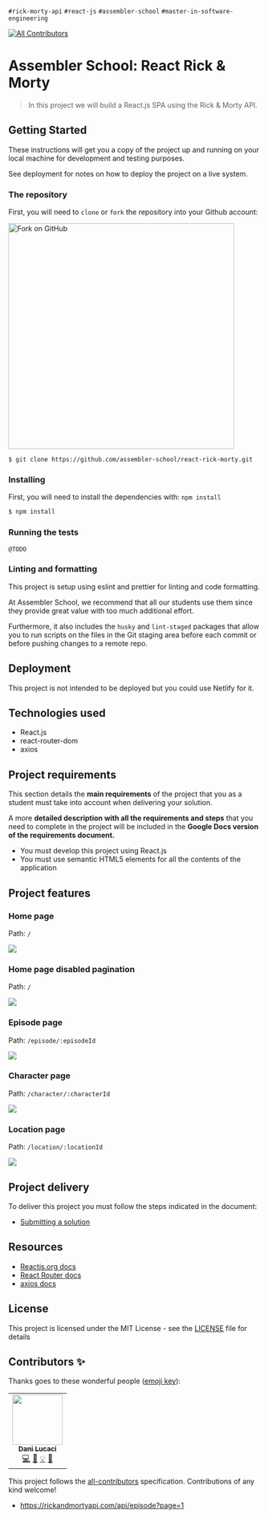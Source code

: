 `#rick-morty-api` `#react-js` `#assembler-school`
`#master-in-software-engineering`

<!-- ALL-CONTRIBUTORS-BADGE:START - Do not remove or modify this section -->

[![All Contributors](https://img.shields.io/badge/all_contributors-1-orange.svg?style=flat-square)](#contributors-)

<!-- ALL-CONTRIBUTORS-BADGE:END -->

# Assembler School: React Rick & Morty

> In this project we will build a React.js SPA using the Rick & Morty API.

## Getting Started

These instructions will get you a copy of the project up and running on your
local machine for development and testing purposes.

See deployment for notes on how to deploy the project on a live system.

### The repository

First, you will need to `clone` or `fork` the repository into your Github
account:

<img src="https://docs.github.com/assets/images/help/repository/fork_button.jpg" alt="Fork on GitHub" width='450'>

```
$ git clone https://github.com/assembler-school/react-rick-morty.git
```

### Installing

First, you will need to install the dependencies with: `npm install`

```sh
$ npm install
```

### Running the tests

```
@TODO
```

### Linting and formatting

This project is setup using eslint and prettier for linting and code formatting.

At Assembler School, we recommend that all our students use them since they
provide great value with too much additional effort.

Furthermore, it also includes the `husky` and `lint-staged` packages that allow
you to run scripts on the files in the Git staging area before each commit or
before pushing changes to a remote repo.

## Deployment

This project is not intended to be deployed but you could use Netlify for it.

## Technologies used

- React.js
- react-router-dom
- axios

## Project requirements

This section details the **main requirements** of the project that you as a
student must take into account when delivering your solution.

A more **detailed description with all the requirements and steps** that you
need to complete in the project will be included in the **Google Docs version of
the requirements document.**

- You must develop this project using React.js
- You must use semantic HTML5 elements for all the contents of the application

## Project features

### Home page

Path: `/`

<img src="src/images/01-home-start.png" >

### Home page disabled pagination

Path: `/`

<img src="src/images/02-home-disabled-next-page.png" >

### Episode page

Path: `/episode/:episodeId`

<img src="src/images/03-episode-page.png" >

### Character page

Path: `/character/:characterId`

<img src="src/images/04-character-page.png" >

### Location page

Path: `/location/:locationId`

<img src="src/images/05-location-page.png" >

## Project delivery

To deliver this project you must follow the steps indicated in the document:

- [Submitting a solution](https://www.notion.so/Submitting-a-solution-524dab1a71dd4b96903f26385e24cdb6)

## Resources

- [Reactjs.org docs](https://reactjs.org/)
- [React Router docs](https://reactrouter.com/web/api/Route)
- [axios docs](https://github.com/axios/axios)

## License

This project is licensed under the MIT License - see the [LICENSE](LICENSE) file
for details

## Contributors ✨

Thanks goes to these wonderful people
([emoji key](https://allcontributors.org/docs/en/emoji-key)):

<!-- ALL-CONTRIBUTORS-LIST:START - Do not remove or modify this section -->
<!-- prettier-ignore-start -->
<!-- markdownlint-disable -->
<table>
  <tr>
    <td align="center"><a href="http://www.danilucaci.com"><img src="https://avatars.githubusercontent.com/u/19062818?v=4?s=100" width="100px;" alt=""/><br /><sub><b>Dani Lucaci</b></sub></a><br /><a href="https://github.com/assembler-school/vanilla-js-project-template/commits?author=danilucaci" title="Code">💻</a> <a href="https://github.com/assembler-school/vanilla-js-project-template/commits?author=danilucaci" title="Documentation">📖</a> <a href="#example-danilucaci" title="Examples">💡</a> <a href="#tool-danilucaci" title="Tools">🔧</a></td>
  </tr>
</table>

<!-- markdownlint-restore -->
<!-- prettier-ignore-end -->

<!-- ALL-CONTRIBUTORS-LIST:END -->

This project follows the
[all-contributors](https://github.com/all-contributors/all-contributors)
specification. Contributions of any kind welcome!

- https://rickandmortyapi.com/api/episode?page=1
